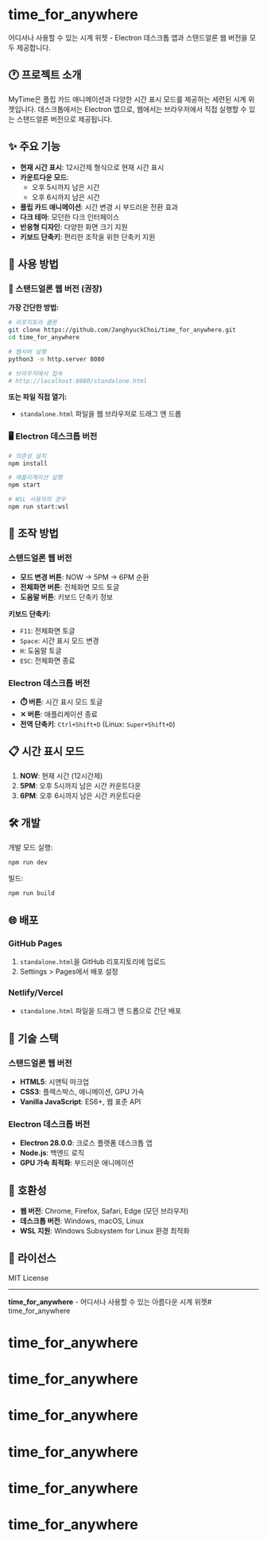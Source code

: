# time_for_anywhere

어디서나 사용할 수 있는 시계 위젯 - Electron 데스크톱 앱과 스탠드얼론 웹 버전을 모두 제공합니다.

## 🕐 프로젝트 소개

MyTime은 플립 카드 애니메이션과 다양한 시간 표시 모드를 제공하는 세련된 시계 위젯입니다. 
데스크톱에서는 Electron 앱으로, 웹에서는 브라우저에서 직접 실행할 수 있는 스탠드얼론 버전으로 제공됩니다.

## ✨ 주요 기능

- **현재 시간 표시**: 12시간제 형식으로 현재 시간 표시
- **카운트다운 모드**: 
  - 오후 5시까지 남은 시간
  - 오후 6시까지 남은 시간
- **플립 카드 애니메이션**: 시간 변경 시 부드러운 전환 효과
- **다크 테마**: 모던한 다크 인터페이스
- **반응형 디자인**: 다양한 화면 크기 지원
- **키보드 단축키**: 편리한 조작을 위한 단축키 지원

## 🚀 사용 방법

### 📱 스탠드얼론 웹 버전 (권장)

**가장 간단한 방법:**
```bash
# 리포지토리 클론
git clone https://github.com/JanghyuckChoi/time_for_anywhere.git
cd time_for_anywhere

# 웹서버 실행
python3 -m http.server 8080

# 브라우저에서 접속
# http://localhost:8080/standalone.html
```

**또는 파일 직접 열기:**
- `standalone.html` 파일을 웹 브라우저로 드래그 앤 드롭

### 🖥️ Electron 데스크톱 버전

```bash
# 의존성 설치
npm install

# 애플리케이션 실행
npm start

# WSL 사용자의 경우
npm run start:wsl
```

## 🎯 조작 방법

### 스탠드얼론 웹 버전
- **모드 변경 버튼**: NOW → 5PM → 6PM 순환
- **전체화면 버튼**: 전체화면 모드 토글
- **도움말 버튼**: 키보드 단축키 정보

**키보드 단축키:**
- `F11`: 전체화면 토글
- `Space`: 시간 표시 모드 변경
- `H`: 도움말 토글
- `ESC`: 전체화면 종료

### Electron 데스크톱 버전
- **⏱️ 버튼**: 시간 표시 모드 토글
- **✕ 버튼**: 애플리케이션 종료
- **전역 단축키**: `Ctrl+Shift+D` (Linux: `Super+Shift+D`)

## 📋 시간 표시 모드

1. **NOW**: 현재 시간 (12시간제)
2. **5PM**: 오후 5시까지 남은 시간 카운트다운
3. **6PM**: 오후 6시까지 남은 시간 카운트다운

## 🛠️ 개발

개발 모드 실행:
```bash
npm run dev
```

빌드:
```bash
npm run build
```

## 🌐 배포

### GitHub Pages
1. `standalone.html`을 GitHub 리포지토리에 업로드
2. Settings > Pages에서 배포 설정

### Netlify/Vercel
- `standalone.html` 파일을 드래그 앤 드롭으로 간단 배포

## 🔧 기술 스택

### 스탠드얼론 웹 버전
- **HTML5**: 시맨틱 마크업
- **CSS3**: 플렉스박스, 애니메이션, GPU 가속
- **Vanilla JavaScript**: ES6+, 웹 표준 API

### Electron 데스크톱 버전
- **Electron 28.0.0**: 크로스 플랫폼 데스크톱 앱
- **Node.js**: 백엔드 로직
- **GPU 가속 최적화**: 부드러운 애니메이션

## 📱 호환성

- **웹 버전**: Chrome, Firefox, Safari, Edge (모던 브라우저)
- **데스크톱 버전**: Windows, macOS, Linux
- **WSL 지원**: Windows Subsystem for Linux 환경 최적화

## 📄 라이선스

MIT License

---

**time_for_anywhere** - 어디서나 사용할 수 있는 아름다운 시계 위젯# time_for_anywhere
# time_for_anywhere
# time_for_anywhere
# time_for_anywhere
# time_for_anywhere
# time_for_anywhere
# time_for_anywhere
